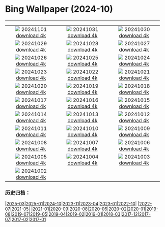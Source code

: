 # Bing Wallpaper (2024-10)
**************
| | | |
| :----: | :----: | :----: |
| ![](https://www.bing.com/th?id=OHR.LencoisMaranhao_EN-IN6380365409_1920x1080.jpg) 20241101 [download 4k](https://www.bing.com/th?id=OHR.LencoisMaranhao_EN-IN6380365409_UHD.jpg) | ![](https://www.bing.com/th?id=OHR.FireworksDiwali_EN-IN6255593826_1920x1080.jpg) 20241031 [download 4k](https://www.bing.com/th?id=OHR.FireworksDiwali_EN-IN6255593826_UHD.jpg) | ![](https://www.bing.com/th?id=OHR.HauntedEdinburgh_EN-IN2114348431_1920x1080.jpg) 20241030 [download 4k](https://www.bing.com/th?id=OHR.HauntedEdinburgh_EN-IN2114348431_UHD.jpg) |
| ![](https://www.bing.com/th?id=OHR.GreatOwl_EN-IN1904350496_1920x1080.jpg) 20241029 [download 4k](https://www.bing.com/th?id=OHR.GreatOwl_EN-IN1904350496_UHD.jpg) | ![](https://www.bing.com/th?id=OHR.PumpkinMist_EN-IN1738754206_1920x1080.jpg) 20241028 [download 4k](https://www.bing.com/th?id=OHR.PumpkinMist_EN-IN1738754206_UHD.jpg) | ![](https://www.bing.com/th?id=OHR.PolarBearHug_EN-IN1521700160_1920x1080.jpg) 20241027 [download 4k](https://www.bing.com/th?id=OHR.PolarBearHug_EN-IN1521700160_UHD.jpg) |
| ![](https://www.bing.com/th?id=OHR.GhostForest_EN-IN3485758200_1920x1080.jpg) 20241026 [download 4k](https://www.bing.com/th?id=OHR.GhostForest_EN-IN3485758200_UHD.jpg) | ![](https://www.bing.com/th?id=OHR.GoldenTempleIN_EN-IN0200918572_1920x1080.jpg) 20241025 [download 4k](https://www.bing.com/th?id=OHR.GoldenTempleIN_EN-IN0200918572_UHD.jpg) | ![](https://www.bing.com/th?id=OHR.BodieCalifornia_EN-IN0325721047_1920x1080.jpg) 20241024 [download 4k](https://www.bing.com/th?id=OHR.BodieCalifornia_EN-IN0325721047_UHD.jpg) |
| ![](https://www.bing.com/th?id=OHR.MadameSherriCastle_EN-IN8531009013_1920x1080.jpg) 20241023 [download 4k](https://www.bing.com/th?id=OHR.MadameSherriCastle_EN-IN8531009013_UHD.jpg) | ![](https://www.bing.com/th?id=OHR.MonsterDoor_EN-IN9699696476_1920x1080.jpg) 20241022 [download 4k](https://www.bing.com/th?id=OHR.MonsterDoor_EN-IN9699696476_UHD.jpg) | ![](https://www.bing.com/th?id=OHR.AutumnCypress_EN-IN6952918183_1920x1080.jpg) 20241021 [download 4k](https://www.bing.com/th?id=OHR.AutumnCypress_EN-IN6952918183_UHD.jpg) |
| ![](https://www.bing.com/th?id=OHR.SmilingSloth_EN-IN6528412181_1920x1080.jpg) 20241020 [download 4k](https://www.bing.com/th?id=OHR.SmilingSloth_EN-IN6528412181_UHD.jpg) | ![](https://www.bing.com/th?id=OHR.DenderaTemple_EN-IN5970079053_1920x1080.jpg) 20241019 [download 4k](https://www.bing.com/th?id=OHR.DenderaTemple_EN-IN5970079053_UHD.jpg) | ![](https://www.bing.com/th?id=OHR.CentralParkAutumn_EN-IN5680267984_1920x1080.jpg) 20241018 [download 4k](https://www.bing.com/th?id=OHR.CentralParkAutumn_EN-IN5680267984_UHD.jpg) |
| ![](https://www.bing.com/th?id=OHR.KochiaJapan_EN-IN5650335355_1920x1080.jpg) 20241017 [download 4k](https://www.bing.com/th?id=OHR.KochiaJapan_EN-IN5650335355_UHD.jpg) | ![](https://www.bing.com/th?id=OHR.FossilsDorset_EN-IN8166306282_1920x1080.jpg) 20241016 [download 4k](https://www.bing.com/th?id=OHR.FossilsDorset_EN-IN8166306282_UHD.jpg) | ![](https://www.bing.com/th?id=OHR.MaraMigration_EN-IN7701830094_1920x1080.jpg) 20241015 [download 4k](https://www.bing.com/th?id=OHR.MaraMigration_EN-IN7701830094_UHD.jpg) |
| ![](https://www.bing.com/th?id=OHR.CocoBeach_EN-IN4417301861_1920x1080.jpg) 20241014 [download 4k](https://www.bing.com/th?id=OHR.CocoBeach_EN-IN4417301861_UHD.jpg) | ![](https://www.bing.com/th?id=OHR.AlcazarSeville_EN-IN3915163511_1920x1080.jpg) 20241013 [download 4k](https://www.bing.com/th?id=OHR.AlcazarSeville_EN-IN3915163511_UHD.jpg) | ![](https://www.bing.com/th?id=OHR.DussehraMysore_EN-IN0426603332_1920x1080.jpg) 20241012 [download 4k](https://www.bing.com/th?id=OHR.DussehraMysore_EN-IN0426603332_UHD.jpg) |
| ![](https://www.bing.com/th?id=OHR.QuebecDuck_EN-IN6498950304_1920x1080.jpg) 20241011 [download 4k](https://www.bing.com/th?id=OHR.QuebecDuck_EN-IN6498950304_UHD.jpg) | ![](https://www.bing.com/th?id=OHR.SoranoItaly_EN-IN0546705889_1920x1080.jpg) 20241010 [download 4k](https://www.bing.com/th?id=OHR.SoranoItaly_EN-IN0546705889_UHD.jpg) | ![](https://www.bing.com/th?id=OHR.AspensColorado_EN-IN9587734366_1920x1080.jpg) 20241009 [download 4k](https://www.bing.com/th?id=OHR.AspensColorado_EN-IN9587734366_UHD.jpg) |
| ![](https://www.bing.com/th?id=OHR.MototiOctopus_EN-IN8264456645_1920x1080.jpg) 20241008 [download 4k](https://www.bing.com/th?id=OHR.MototiOctopus_EN-IN8264456645_UHD.jpg) | ![](https://www.bing.com/th?id=OHR.ElbePhilharmonic_EN-IN7738424525_1920x1080.jpg) 20241007 [download 4k](https://www.bing.com/th?id=OHR.ElbePhilharmonic_EN-IN7738424525_UHD.jpg) | ![](https://www.bing.com/th?id=OHR.CoyoteGulch_EN-IN7315826699_1920x1080.jpg) 20241006 [download 4k](https://www.bing.com/th?id=OHR.CoyoteGulch_EN-IN7315826699_UHD.jpg) |
| ![](https://www.bing.com/th?id=OHR.ElephantTeacher_EN-IN6887174228_1920x1080.jpg) 20241005 [download 4k](https://www.bing.com/th?id=OHR.ElephantTeacher_EN-IN6887174228_UHD.jpg) | ![](https://www.bing.com/th?id=OHR.EuropaMoon_EN-IN7952428847_1920x1080.jpg) 20241004 [download 4k](https://www.bing.com/th?id=OHR.EuropaMoon_EN-IN7952428847_UHD.jpg) | ![](https://www.bing.com/th?id=OHR.TajMahalReflection_EN-IN4245237170_1920x1080.jpg) 20241003 [download 4k](https://www.bing.com/th?id=OHR.TajMahalReflection_EN-IN4245237170_UHD.jpg) |
| ![](https://www.bing.com/th?id=OHR.FatherGandhi_EN-IN5411891616_1920x1080.jpg) 20241002 [download 4k](https://www.bing.com/th?id=OHR.FatherGandhi_EN-IN5411891616_UHD.jpg) |  |  |

### 历史归档：

|[2025-03](bing/2025-03/2025-03.md)|[2025-01](bing/2025-01/2025-01.md)|[2024-10](bing/2024-10/2024-10.md)|[2023-11](bing/2023-11/2023-11.md)|[2023-04](bing/2023-04/2023-04.md)|[2023-01](bing/2023-01/2023-01.md)|[2022-10](bing/2022-10/2022-10.md)|
|[2022-07](bing/2022-07/2022-07.md)|[2021-05](bing/2021-05/2021-05.md)|
|[2021-01](bing/2021-01/2021-01.md)|[2020-09](bing/2020-09/2020-09.md)|[2020-08](bing/2020-08/2020-08.md)|[2020-06](bing/2020-06/2020-06.md)|[2020-02](bing/2020-02/2020-02.md)|[2020-01](bing/2020-01/2020-01.md)|[2019-08](bing/2019-08/2019-08.md)|[2019-07](bing/2019-07/2019-07.md)|[2019-05](bing/2019-05/2019-05.md)|[2019-04](bing/2019-04/2019-04.md)|[2019-02](bing/2019-02/2019-02.md)|[2019-01](bing/2019-01/2019-01.md)|[2018-03](bing/2018-03/2018-03.md)|[2017-12](bing/2017-12/2017-12.md)|[2017-07](bing/2017-07/2017-07.md)|[2017-02](bing/2017-02/2017-02.md)|[2017-01](bing/2017-01/2017-01.md)